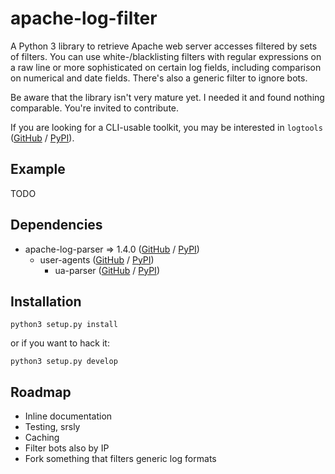 apache-log-filter
=================

A Python 3 library to retrieve Apache web server accesses filtered by sets of filters. You can use white-/blacklisting filters with regular expressions on a raw line or more sophisticated on certain log fields, including comparison on numerical and date fields. There's also a generic filter to ignore bots.

Be aware that the library isn't very mature yet. I needed it and found nothing comparable. You're invited to contribute.

If you are looking for a CLI-usable toolkit, you may be interested in ```logtools``` ([GitHub](https://github.com/adamhadani/logtools) / [PyPI](https://pypi.python.org/pypi/logtools)).

## Example

TODO

## Dependencies

- apache-log-parser => 1.4.0 ([GitHub](https://github.com/rory/apache-log-parser) / [PyPI](https://pypi.python.org/pypi/apache-log-parser))
  - user-agents ([GitHub](https://github.com/selwin/python-user-agents) / [PyPI](https://pypi.python.org/pypi/user-agents))
    - ua-parser ([GitHub](https://github.com/tobie/ua-parser) / [PyPI](https://pypi.python.org/pypi/ua-parser))

## Installation

```
python3 setup.py install
```

or if you want to hack it:

```
python3 setup.py develop
```

## Roadmap

- Inline documentation
- Testing, srsly
- Caching
- Filter bots also by IP
- Fork something that filters generic log formats
